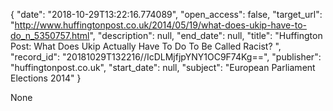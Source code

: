 {
  "date": "2018-10-29T13:22:16.774089", 
  "open_access": false, 
  "target_url": "http://www.huffingtonpost.co.uk/2014/05/19/what-does-ukip-have-to-do_n_5350757.html", 
  "description": null, 
  "end_date": null, 
  "title": "Huffington Post: What Does Ukip Actually Have To Do To Be Called Racist? ", 
  "record_id": "20181029T132216//IcDLMjfjpYNY1OC9F74Kg==", 
  "publisher": "huffingtonpost.co.uk", 
  "start_date": null, 
  "subject": "European Parliament Elections 2014"
}

None